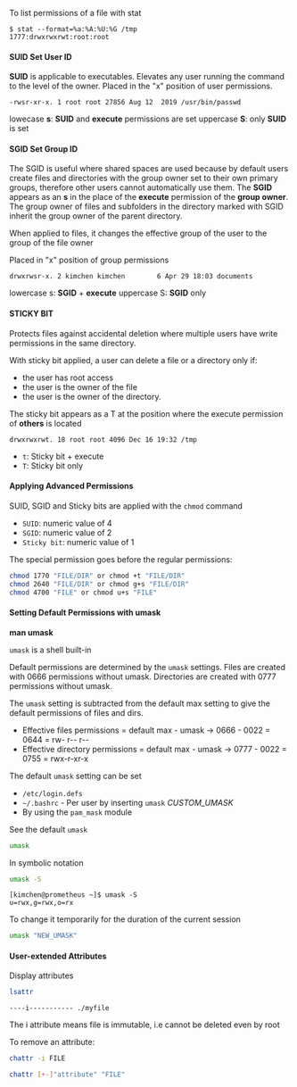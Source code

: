 To list permissions of a file with stat

```
$ stat --format=%a:%A:%U:%G /tmp
1777:drwxrwxrwt:root:root
```

#### SUID Set User ID 

**SUID** is applicable to executables. Elevates any user running the command to the level of the owner. Placed in the "x" position of user permissions.

```-rwsr-xr-x. 1 root root 27856 Aug 12  2019 /usr/bin/passwd```

lowecase **s**: **SUID** and **execute** permissions are set
uppercase **S**: only **SUID** is set

#### SGID Set Group ID

The SGID is useful where shared spaces are used because by default users create files and directories with the group owner set to their own primary groups, therefore other users cannot automatically use them. The **SGID** appears as an **s** in the place of the **execute** permission of the **group owner**. The group owner of files and subfolders in the directory marked with SGID inherit the group owner of the parent directory.

When applied to files, it changes the effective group of the user to the group of the file owner

Placed in "x" position of group permissions

`drwxrwsr-x. 2 kimchen kimchen        6 Apr 29 18:03 documents`

lowercase s: **SGID** + **execute**
uppercase S: **SGID** only

#### STICKY BIT

Protects files against accidental deletion where multiple users have write permissions in the same directory. 

With sticky bit applied, a user can delete a file or a directory only if:

* the user has root access
* the user is the owner of the file
* the user is the owner of the directory.

The sticky bit appears as a T at the position where the execute permission of **others** is located

```drwxrwxrwt. 18 root root 4096 Dec 16 19:32 /tmp```

- `t`: Sticky bit + execute 
- `T`: Sticky bit only

#### Applying Advanced Permissions

SUID, SGID and Sticky bits are applied with the `chmod` command

- `SUID`: numeric value of 4
- `SGID`: numeric value of 2
- `Sticky bit`: numeric value of 1

The special permission goes before the regular permissions:

``` bash
chmod 1770 "FILE/DIR" or chmod +t "FILE/DIR"
chmod 2640 "FILE/DIR" or chmod g+s "FILE/DIR"
chmod 4700 "FILE" or chmod u+s "FILE"
```

#### Setting Default Permissions with umask

**man umask**

`umask` is a shell built-in

Default permissions are determined by the `umask` settings.
Files are created with 0666 permissions without umask.
Directories are created with 0777 permissions without umask.

The `umask` setting is subtracted from the default max setting to give the default permissions of files and dirs.

- Effective files permissions = default max - umask -> 0666 - 0022 = 0644 = rw- r-- r--
- Effective directory permissions = default max - umask -> 0777 - 0022 = 0755 = rwx-r-xr-x

The default `umask` setting can be set
* `/etc/login.defs`
* `~/.bashrc` - Per user by inserting `umask` *CUSTOM_UMASK*
* By using the `pam_mask` module

See the default `umask`

``` bash
umask
```

In symbolic notation

``` bash
umask -S
```

```
[kimchen@prometheus ~]$ umask -S
u=rwx,g=rwx,o=rx
```

To change it temporarily for the duration of the current session

``` bash
umask "NEW_UMASK"
```

#### User-extended Attributes

Display attributes

``` bash
lsattr
```

`----i----------- ./myfile`

The i attribute means file is immutable, i.e cannot be deleted even by root

To remove an attribute:

``` bash
chattr -i FILE
```

``` bash
chattr [+-]"attribute" "FILE"
```
